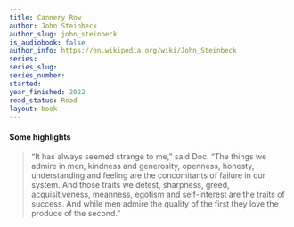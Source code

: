 ```yaml
---
title: Cannery Row
author: John Steinbeck
author_slug: john_steinbeck
is_audiobook: false
author_info: https://en.wikipedia.org/wiki/John_Steinbeck
series: 
series_slug: 
series_number: 
started: 
year_finished: 2022
read_status: Read
layout: book
---
```



#### Some highlights

>“It has always seemed strange to me,” said Doc. “The things we admire in men, kindness and generosity, openness, honesty, understanding and feeling are the concomitants of failure in our system. And those traits we detest, sharpness, greed, acquisitiveness, meanness, egotism and self-interest are the traits of success. And while men admire the quality of the first they love the produce of the second.”
